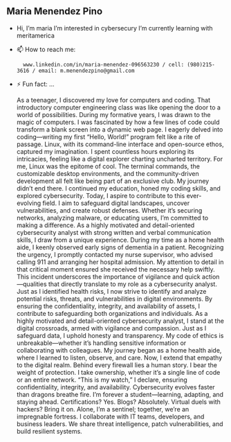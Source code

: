 ## Maria Menendez Pino
-  Hi, I’m maria I’m interested in cybersecury  I’m currently learning with meritamerica
- 📫 How to reach me:
  
        www.linkedin.com/in/maria-menendez-096563230 / cell: (980)215-3616 / email: m.menendezpino@gmail.com
        


- ⚡ Fun fact: ...

   As a teenager, I discovered my love for computers and coding. That introductory computer engineering class was like opening the door to a world of possibilities. During my formative years, I was drawn to the magic of computers. I was fascinated by how a few lines of code could transform a blank screen into a dynamic web page. I eagerly delved into coding—writing my first “Hello, World!” program felt like a rite of passage. 
 Linux, with its command-line interface and open-source ethos, captured my imagination. I spent countless hours exploring its intricacies, feeling like a digital explorer charting uncharted territory. For me, Linux was the epitome of cool. The terminal commands, the customizable desktop environments, and the community-driven development all felt like being part of an exclusive club. My journey didn’t end there. I continued my education, honed my coding skills, and explored cybersecurity. 
Today, I aspire to contribute to this ever-evolving field. I aim to safeguard digital landscapes, uncover vulnerabilities, and create robust defenses. Whether it’s securing networks, analyzing malware, or educating users, I’m committed to making a difference.
As a highly motivated and detail-oriented cybersecurity analyst with strong written and verbal communication skills, I draw from a unique experience. During my time as a home health aide, I keenly observed early signs of dementia in a patient. Recognizing the urgency, I promptly contacted my nurse supervisor, who advised calling 911 and arranging her hospital admission. My attention to detail in that critical moment ensured she received the necessary help swiftly.
This incident underscores the importance of vigilance and quick action—qualities that directly translate to my role as a cybersecurity analyst. Just as I identified health risks, I now strive to identify and analyze potential risks, threats, and vulnerabilities in digital environments. By ensuring the confidentiality, integrity, and availability of assets, I contribute to safeguarding both organizations and individuals.
As a highly motivated and detail-oriented cybersecurity analyst, I stand at the digital crossroads, armed with vigilance and compassion. Just as I safeguard data, I uphold honesty and transparency. My code of ethics is unbreakable—whether it’s handling sensitive information or collaborating with colleagues. My journey began as a home health aide, where I learned to listen, observe, and care. Now, I extend that empathy to the digital realm. Behind every firewall lies a human story. I bear the weight of protection. I take ownership, whether it’s a single line of code or an entire network. “This is my watch,” I declare, ensuring confidentiality, integrity, and availability. Cybersecurity evolves faster than dragons breathe fire. I’m forever a student—learning, adapting, and staying ahead. Certifications? Yes. Blogs? Absolutely. Virtual duels with hackers? Bring it on. Alone, I’m a sentinel; together, we’re an impregnable fortress. I collaborate with IT teams, developers, and business leaders. We share threat intelligence, patch vulnerabilities, and build resilient systems.   



<!---
lilmaria10/lilmaria10 is a ✨ special ✨ repository because its `README.md` (this file) appears on your GitHub profile.
You can click the Preview link to take a look at your changes.
--->
